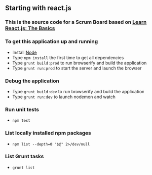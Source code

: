 ## Starting with react.js

### This is the source code for a Scrum Board based on [Learn React.js: The Basics](https://www.lynda.com/React-js-tutorials/Learn-React-js-Basics/379264-2.html)

### To get this application up and running

* Install [Node](https://nodejs.org)
* Type `npm install` the first time to get all dependencies
* Type `grunt build:prod` to run browserify and build the application
* Type `grunt run:prod` to start the server and launch the browser

### Debug the application
* Type `grunt build:dev` to run browserify and build the application
* Type `grunt run:dev` to launch nodemon and watch

### Run unit tests
* `npm test`

### List locally installed npm packages
* `npm list --depth=0 "$@" 2>/dev/null`

### List Grunt tasks
* `grunt list`